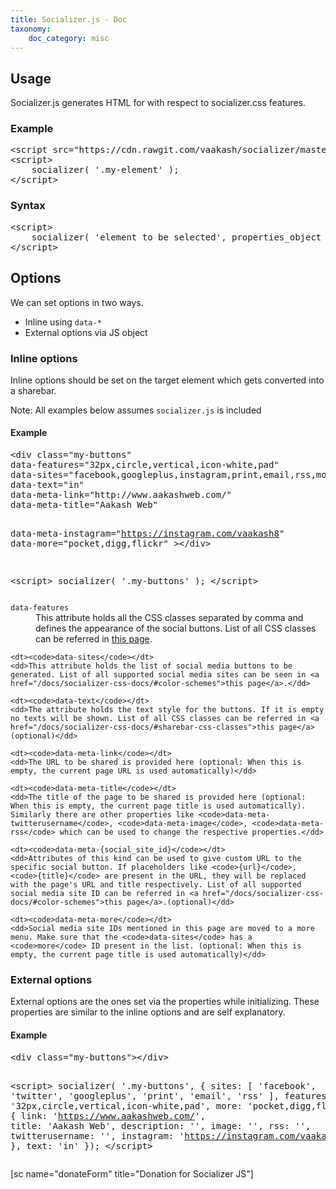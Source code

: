 ```yaml
---
title: Socializer.js - Doc
taxonomy:
    doc_category: misc
---
```


<h2>Usage</h2>
<p>Socializer.js generates HTML for with respect to socializer.css features.</p>

<h3>Example</h3>
<pre>
&lt;script src=&quot;https://cdn.rawgit.com/vaakash/socializer/master/js/socializer.js&quot;&gt;&lt;/script&gt;
&lt;script&gt;
    socializer( '.my-element' );
&lt;/script&gt;
</pre>

<h3>Syntax</h3>
<pre>
&lt;script&gt;
    socializer( 'element to be selected', properties_object );
&lt;/script&gt;
</pre>

<h2>Options</h2>
<p>We can set options in two ways.</p>
<ul>
    <li>Inline using <code>data-*</code></li>
    <li>External options via JS object</li>
</ul>

<h3>Inline options</h3>
<p>Inline options should be set on the target element which gets converted into a sharebar.</p>
<p>Note: All examples below assumes <code>socializer.js</code> is included</p>

<h4>Example</h4>
<pre>
&lt;div class=&quot;my-buttons&quot;
data-features=&quot;32px,circle,vertical,icon-white,pad&quot;
data-sites=&quot;facebook,googleplus,instagram,print,email,rss,more&quot;
data-text=&quot;in&quot;
data-meta-link=&quot;http://www.aakashweb.com/&quot;
data-meta-title=&quot;Aakash Web&quot;

data-meta-instagram=&quot;https://instagram.com/vaakash8&quot;
data-more="pocket,digg,flickr" &gt;&lt;/div&gt;

&lt;script&gt;
    socializer( '.my-buttons' );
&lt;/script&gt;
</pre>

<dl>
    <dt><code>data-features</code></dt>
    <dd>This attribute holds all the CSS classes separated by comma and defines the appearance of the social buttons. List of all CSS classes can be referred in <a href="/docs/socializer-css-docs/#sharebar-css-classes">this page</a>.</dd>
    
    <dt><code>data-sites</code></dt>
    <dd>This attribute holds the list of social media buttons to be generated. List of all supported social media sites can be seen in <a href="/docs/socializer-css-docs/#color-schemes">this page</a>.</dd>
    
    <dt><code>data-text</code></dt>
    <dd>The attribute holds the text style for the buttons. If it is empty no texts will be shown. List of all CSS classes can be referred in <a href="/docs/socializer-css-docs/#sharebar-css-classes">this page</a> (optional)</dd>
    
    <dt><code>data-meta-link</code></dt>
    <dd>The URL to be shared is provided here (optional: When this is empty, the current page URL is used automatically)</dd>
    
    <dt><code>data-meta-title</code></dt>
    <dd>The title of the page to be shared is provided here (optional: When this is empty, the current page title is used automatically). Similarly there are other properties like <code>data-meta-twitterusername</code>, <code>data-meta-image</code>, <code>data-meta-rss</code> which can be used to change the respective properties.</dd>
    
    <dt><code>data-meta-{social_site_id}</code></dt>
    <dd>Attributes of this kind can be used to give custom URL to the specific social button. If placeholders like <code>{url}</code>, <code>{title}</code> are present in the URL, they will be replaced with the page's URL and title respectively. List of all supported social media site ID can be referred in <a href="/docs/socializer-css-docs/#color-schemes">this page</a>.(optional)</dd>
    
    <dt><code>data-meta-more</code></dt>
    <dd>Social media site IDs mentioned in this page are moved to a more menu. Make sure that the <code>data-sites</code> has a <code>more</code> ID present in the list. (optional: When this is empty, the current page title is used automatically)</dd>
    
</dl>

<h3>External options</h3>
<p>External options are the ones set via the properties while initializing. These properties are similar to the inline options and are self explanatory.</p>

<h4>Example</h4>
<pre>
&lt;div class=&quot;my-buttons&quot;&gt;&lt;/div&gt;

&lt;script&gt;
    socializer( '.my-buttons', {
        sites: [ 'facebook', 'twitter', 'googleplus', 'print', 'email', 'rss' ],
        features: '32px,circle,vertical,icon-white,pad',
        more: 'pocket,digg,flickr',
        meta: {
            link: 'https://www.aakashweb.com/',
            title: 'Aakash Web',
            description: '',
            image: '',
            rss: '',
            twitterusername: '',
            instagram: 'https://instagram.com/vaakash8'
        },
        text: 'in'
    });
&lt;/script&gt;
</pre>

[sc name="donateForm" title="Donation for Socializer JS"]